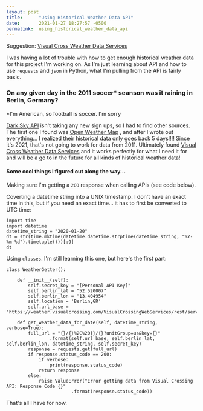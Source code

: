 ```yaml
---
layout: post
title:      "Using Historical Weather Data API"
date:       2021-01-27 18:27:57 -0500
permalink:  using_historical_weather_data_api
---
```



Suggestion: [Visual Cross Weather Data Services](https://www.visualcrossing.com/weather/weather-data-services#/)

I was having a lot of trouble with how to get enough historical weather data for this project I'm working on. As I'm just learning about API and how to use `requests` and `json` in Python, what I'm pulling from the API is fairly basic.

### On any given day in the 2011 soccer* seanson was it raining in Berlin, Germany?
*I'm American, so football is soccer. I'm sorry




[Dark Sky API](https://darksky.net/dev) isn't taking any new sign ups, so I had to find other sources. The first one I found was [Open Weather Map](https://api.openweathermap.org) , and after I wrote out everything... I realized their historical data only goes back 5 days!!!! Since it's 2021, that's not going to work for data from 2011. Ultimately found [Visual Cross Weather Data Services](https://www.visualcrossing.com/weather/weather-data-services#/) and it works perfectly for what I need it for and will be a go to in the future for all kinds of historical weather data!

#### Some cool things I figured out along the way...

Making sure I'm getting a `200` response when calling APIs (see code below).

Coverting a datetime string into a UNIX timestamp. I don't have an exact time in this, but if you need an exact time... it has to first be converted to UTC time:
```
import time
import datetime
datetime_string = "2020-01-20"
dt = str(time.mktime(datetime.datetime.strptime(datetime_string, "%Y-%m-%d").timetuple()))[:9]
dt
```

Using `classes`. I'm still learning this one, but here's the first part:
```
class WeatherGetter():
    
    def __init__(self):
        self.secret_key = "[Personal API Key]"
        self.berlin_lat = "52.520007"
        self.berlin_lon = "13.404954"
        self.location = 'Berlin,GR'
        self.url_base = "https://weather.visualcrossing.com/VisualCrossingWebServices/rest/services/timeline"
        
    def get_weather_data_for_date(self, datetime_string, verbose=True):
        full_url = "{}/{}%2C%20{}/{}?unitGroup=us&key={}"
				.format(self.url_base, self.berlin_lat, self.berlin_lon, datetime_string, self.secret_key)
        response = requests.get(full_url)
        if response.status_code == 200:
            if verbose:
                print(response.status_code)
            return response
        else: 
            raise ValueError("Error getting data from Visual Crossing API: Response Code {}"
						.format(response.status_code))
```

That's all I have for now.

